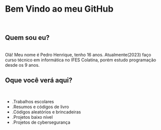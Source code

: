 <h1>Bem Vindo ao meu GitHub</h1><br>
<h2>Quem sou eu?</h2><br>
Olá! Meu nome é Pedro Henrique, tenho 16 anos. Atualmente(2023) faço curso técnico em informática no IFES Colatina, porém estudo programação desde os 9 anos.<br>
<h2>Oque você verá aqui?</h2><br>
<ul>
  <li>.Trabalhos escolares</li>
  <li>.Resumos e códigos de livro</li>
  <li>.Códigos aleatórios e brincadeiras</li>
  <li>.Projetos baixo nível</li>
  <li>.Projetos de cybersegurança</li>
</ul>
